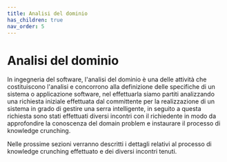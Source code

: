```yaml
---
title: Analisi del dominio
has_children: true
nav_order: 5
---
```


# Analisi del dominio

In ingegneria del software, l'analisi del dominio è una delle attività che costituiscono l'analisi e concorrono alla definizione delle specifiche di un sistema o applicazione software, nel effettuarla siamo partiti analizzando una richiesta iniziale effettuata dal committente per la realizzazione di un sistema in grado di gestire una serra intelligente, in seguito a questa richiesta sono stati effettuati diversi incontri con il richiedente in modo da approfondire la conoscenza del domain problem e instaurare il processo di knowledge crunching.

Nelle prossime sezioni verranno descritti i dettagli relativi al processo di knowledge crunching effettuato e dei diversi incontri tenuti.